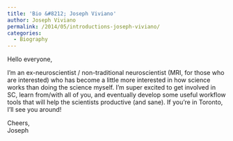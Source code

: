 ```yaml
---
title: 'Bio &#8212; Joseph Viviano'
author: Joseph Viviano
permalink: /2014/05/introductions-joseph-viviano/
categories:
  - Biography
---
```

Hello everyone,

I&#8217;m an ex-neuroscientist / non-traditional neuroscientist (MRI, for those who are interested) who has become a little more interested in how science works than doing the science myself. I&#8217;m super excited to get involved in SC, learn from/with all of you, and eventually develop some useful workflow tools that will help the scientists productive (and sane). If you&#8217;re in Toronto, I&#8217;ll see you around!

Cheers,  
Joseph
